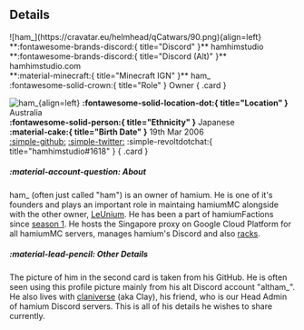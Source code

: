 ## Details
<div class="grid" markdown>
![ham_](https://cravatar.eu/helmhead/qCatwars/90.png){align=left}
**:fontawesome-brands-discord:{ title="Discord" }** hamhimstudio<br>
**:fontawesome-brands-discord:{ title="Discord (Alt)" }** hamhimstudio.com<br>
**:material-minecraft:{ title="Minecraft IGN" }** ham_<br>
:fontawesome-solid-crown:{ title="Role" } Owner
{ .card }

![ham_](https://images-ext-1.discordapp.net/external/0J7AQ90UAIWAWcwD9lkNqUiKs-PPCdHR1FlunRq19-4/https/cdn.discordapp.com/avatars/1004243559140044871/d1257870a2f2b221ee32a6008793f088.webp?format=webp&width=90&height=90){align=left}
**:fontawesome-solid-location-dot:{ title="Location" }** Australia<br>
**:fontawesome-solid-person:{ title="Ethnicity" }** Japanese<br>
**:material-cake:{ title="Birth Date" }** 19th Mar 2006 <br>
[:simple-github:](https://github.com/hamhimstudio) [:simple-twitter:](https://x.com/hamhimstudio) :simple-revoltdotchat:{ title="hamhimstudio#1618" }
{ .card }

</div>

##### :material-account-question: About
ham_ (often just called "ham") is an owner of hamium. He is one of it's founders and plays an important role in maintaing hamiumMC alongside with the other owner, [LeUnium](../staff/unium.md). He has been a part of hamiumFactions since [season 1](../seasons/s1.md). He hosts the Singapore proxy on Google Cloud Platform for all hamiumMC servers, manages hamium's Discord and also [racks](../extra/racks.md).

##### :material-lead-pencil: Other Details
The picture of him in the second card is taken from his GitHub. He is often seen using this profile picture mainly from his alt Discord account "altham_". He also lives with [claniverse](../staff/realclay.md) (aka Clay), his friend, who is our Head Admin of hamium Discord servers. This is all of his details he wishes to share currently.
